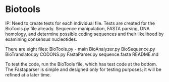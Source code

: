 # Biotools
IP: Need to create tests for each individual file. Tests are created for the BioTools.py file already.
Sequence manipulation, FASTA parsing, DNA homology, and determine possible coding sequences and their likelihood by examining consensus nucleotides.

There are eight files:
BioTools.py - main
BioAnalyzer.py
BioSequence.py
BioTranslator.py
CODONS.py
FastaParser.py
sequence.fasta
README.md

To test the code, run the BioTools file, which has test code at the bottom. The Fastaparser is simple and designed only for testing purposes; it will be refined at a later time.

